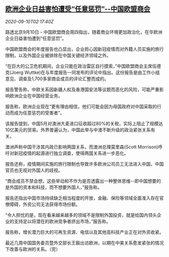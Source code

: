 <!--1599704597000-->
[欧洲企业日益害怕遭受“任意惩罚”--中国欧盟商会](https://cn.reuters.com/article/china-eu-business-pol-0910-idCNKBS26108K)
------

<div><i>2020-09-10T02:17:40Z</i></div><p>路透北京9月10日 - 中国欧盟商会周四指出，随着商业环境更加政治化，在华欧洲企业日益害怕遭到“任意惩罚”。</p><p>中国欧盟商会的年度报告也凸显出，企业担心因新冠疫情而对外籍人员实施的旅行限制，以及外国企业被排除在中国关键经济领域之外。</p><p>“在巨大的公卫危机期间，企业只能在政治雷区自行摸索，”中国欧盟商会主席伍德克(Joerg Wuttke)在与年度报告一同发布的评论中指出。这份报告是由工作小组意见、调查及1,700多家商会成员的评论汇整而成的。</p><p>报告警告称，中欧关系因新疆人权及香港国安法等议题而恶化的风险，可能严重影响欧洲企业在中国经营业务。</p><p>报告称，欧洲企业现在“更有理由相信，他们可能会因为母国政府对中国采取的行动而成为任意惩罚的受害者”。</p><p>该报告提到，中国5月对澳洲大麦进口征收超过80%的关税，实际上阻止了规模达10亿美元的贸易。外界普遍认为，中国此举与中澳不断升级的政治紧张关系有关。</p><p>澳洲声称中国干涉其内政已影响两国关系，而澳洲总理莫里森(Scott Morrison)呼吁对新冠疫情的起源进行独立调查，使得两国关系进一步恶化。</p><p>报告还称，疫情期间实施的旅行限制也导致许多欧洲公司员工无法进入中国，中国官员也无视对外国人的歧视。</p><p>“商会成员不禁会想，这些举动和不作为是否透露出一种整体思维--即中国想要的是外国的资本和科技，而不想要外国人，”报告称。</p><p>报告还指出中国市场持续缺乏相当程度的开放，金融、保险等领域全面准入存在官僚障碍，外资公司无法获得市场份额。</p><p>“令人担忧的是，现在看来越来越多的领域不是限制外国投资，就是给国内领头企业的支持足以将潜在的欧洲竞争者挤出市场，”报告称。</p><p>报告称，增长潜力巨大的可再生资源、电信以及其他高科技产业正在对外资收紧。</p><p>最近几周中国国务委员暨外交部长王毅出访欧洲，以期在中美关系愈发紧张的情况下改善与欧洲的关系。（完）</p>
